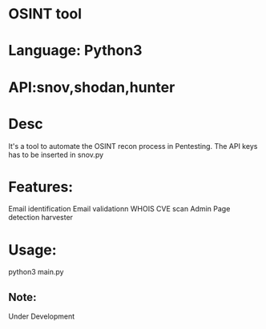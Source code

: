 # OSINT tool

# Language: Python3
# API:snov,shodan,hunter

# Desc
It's a tool to automate the OSINT recon process in Pentesting. The API keys has to be inserted in snov.py

# Features:
Email identification
Email validationn
WHOIS
CVE scan
Admin Page detection
harvester

# Usage:
python3 main.py



## Note: 
Under Development
